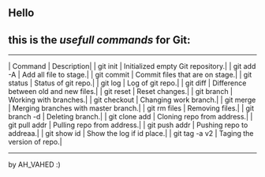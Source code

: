 ## Hello
## this is the _usefull commands_ for Git:
_______________________
| Command | Description|
|  git init      |  Initialized empty Git repository.|
|  git add -A    |  Add all file to stage.|
|  git commit    |  Commit files that are on stage.|
|  git status    |  Status of git repo.|
|  git log       |  Log of git repo.|
|  git diff      |  Difference between old and new files.|
|  git reset     |  Reset changes.|
|  git branch    |  Working with branches.|
|  git checkout  |  Changing work branch.|
|  git merge     |  Merging branches with master branch.|
|  git rm files  |  Removing files.|
|  git branch -d |  Deleting branch.|
|  git clone add |  Cloning repo from address.|
|  git pull addr |  Pulling repo from address.|
|  git push addr |  Pushing repo to addreaa.|
|  git show id   |  Show the log if id place.|
|  git tag -a v2 |  Taging the version of repo.|
________________________________________________
 by AH_VAHED :) 
